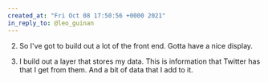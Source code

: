 ```yaml
---
created_at: "Fri Oct 08 17:50:56 +0000 2021"
in_reply_to: @leo_guinan
---
```


2. So I've got to build out a lot of the front end. Gotta have a nice display.

3. I build out a layer that stores my data. This is information that Twitter has that I get from them. And a bit of data that I add to it.